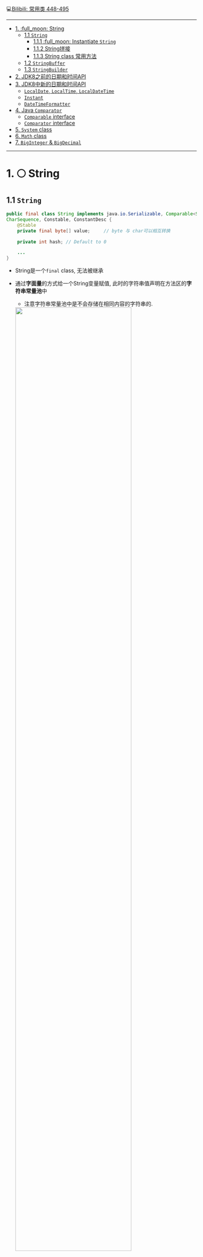 :computer:[Bilibili: 常用类 448-495](https://www.bilibili.com/video/BV1Kb411W75N?p=450&vd_source=c6866d088ad067762877e4b6b23ab9df)

---
- [1. :full\_moon: String](#1-full_moon-string)
  - [1.1 `String`](#11-string)
    - [1.1.1 :full\_moon: Instantiate `String`](#111-full_moon-instantiate-string)
    - [1.1.2 String拼接](#112-string拼接)
    - [1.1.3 String class 常用方法](#113-string-class-常用方法)
  - [1.2 `StringBuffer`](#12-stringbuffer)
  - [1.3 `StringBuilder`](#13-stringbuilder)
- [2. JDK8之前的日期和时间API](#2-jdk8之前的日期和时间api)
- [3. JDK8中新的日期和时间API](#3-jdk8中新的日期和时间api)
  - [`LocalDate`, `LocalTime`, `LocalDateTime`](#localdate-localtime-localdatetime)
  - [`Instant`](#instant)
  - [`DateTimeFormatter`](#datetimeformatter)
- [4. Java `Comparator`](#4-java-comparator)
  - [`Comparable` interface](#comparable-interface)
  - [`Comparator` interface](#comparator-interface)
- [5. `System` class](#5-system-class)
- [6. `Math` class](#6-math-class)
- [7.  `BigInteger` \& `BigDecimal`](#7--biginteger--bigdecimal)


---

# 1. :full_moon: String 
## 1.1 `String` 
```java
public final class String implements java.io.Serializable, Comparable<String>, 
CharSequence, Constable, ConstantDesc {
    @Stable
    private final byte[] value;     // byte 与 char可以相互转换

    private int hash; // Default to 0

    ...
}
```

+ String是一个`final` class, 无法被继承
+ 通过**字面量**的方式给一个String变量赋值, 此时的字符串值声明在方法区的**字符串常量池**中
  + 注意字符串常量池中是不会存储在相同内容的字符串的.
  <img src="../../../Src_md/String_final_value.png" width=80%>

+ :star: String对象的字符内容是存储在一个btye数组 value中, value也是`final`的, 代表**不可变的字符序列**. 表面上看似我们修改String变量的赋值, 其实是在方法区的常量池又创建了新的字符串常量, 然后让String变量指向那个新建的常量, 而不是对字符串常量池中原有的value进行修改. 这体现在:
  + 当对字符串重新赋值时
  + 对现有字符串进行连接操作时
  + 当调用String的replace()修改指定字符串片段时


### 1.1.1 :full_moon: Instantiate `String`
首先明确一点: String变量名实际上只是栈中的一个指针, 保存地址值, 它要么保存方法区StringTable(字符串常量池)中的地址, 要么保存堆中的地址.

+ 通过字面量的形式: **一步指向**
  + s1, s2保存的值(地址值), 是对应的数据"javaEE"声明在方法区的字符串常量池中的地址值. 换言之, s1, s2指向字符串常量池中的"javaEE"对象 (一个byte[]).
+ 通过new String("javaEE")的方式: **两步指向**
  + 同时 s3, s4保存的值(地址值) 是 堆空间中的通过new创建出的对象的地址值, 而这些对象的内部的value属性(即byte[])保存的值(地址值) 则是字符串常量池中的"javaEE"对象的地址值
  + 没错, 此时有两个对象: 一个是堆空间中通过new创建的String对象, 另一个是String对象内部属性value指向的, 在字符串常量池中的byte[]对象
+ String还有其他很多constructor, 见官方doc

:gem: e.g.1

<img src="../../../Src_md/String_JVM_memory.png" width=80%> 

:gem: e.g.2

```java
Person p1 = new Person("Tom", 12);
Person p2 = new Person("Tom", 12);

System.out.println(p1.name.equals(p2.name));    // true, check content
System.out.println(p1.name == p2.name);         // true

p1.name = "Jerry";                              // try to modify a String, but actually create another byte[] object in StringTable(字符串常量池)
System.out.println(p2.name);                    // Tom, because String is immutable

class Person {
    String name;
    int age;
    public Person(String name, int age) {
        this.name = name;
        this.age = age;
    }
}

```



<img src="../../../Src_md/String_JVM_object_memory.png" width=80%> 

### 1.1.2 String拼接

结论:
+ 常量与常量的拼接结果在常量池中, 而常量池中不会存在相同内容的常量
+ 只要拼接中有一方为变量, 结果就在堆中 (在堆中new一个String对象)
+ 如果拼接的结果调用`intern()`, 返回值就在常量池中

<img src="../../../Src_md/String_concate.png" width=80%>

:gem: e.g.1  
注意通过字面量方式给String变量赋值是一步指向, 而通过new String("...")给String变量赋值则是两步指向

<img src="../../../Src_md/String_concate2.png" width=80%>

:gem: 一道面试题

```java
链接：https://www.nowcoder.com/questionTerminal/ea89183b5d5349f7ac6a11da2308d935
来源：牛客网

public class Example{
    String str = new String("good");
    char[ ] ch = { 'a' , 'b' , 'c' };
    public static void main(String args[]){
        Example ex = new Example();
        ex.change(ex.str,ex.ch);
        System.out.print(ex.str + " and ");
        System.out.print(ex.ch);
    }
    public void change(String str,char ch[ ]){
        str = "test ok";
        ch[0] = 'g';
    }
}
```

<img src="../../../Src_md/String_question_demonstration.png" width=1000%>

JVM涉及字符串的数据结构

三种JVM
+ sun公司的HotSpot, 我们默认装的是这个, 我们默认提到的JVM的也是指这个
+ BEA公司的JRockit
+ IBM公司的J9 Vm

Heap(堆): 一个JVM实例只存在一个堆内存, 堆内存的大小是可以调节的. 类加载器读取了类文件之后, 需要把类, 方法, 常变量放到堆内存中, 保存所有引用类型的真实信息, 以方便执行器执行, 堆内存分为三部分:
+ Young generation space 新生区
+ Tenure generation space 养老区
+ Permanent Space 永久存储区 (可以看作方法区, 规范里是认为归在heap中, 但是实施时方法区和heap是分开的)

如下: StringTable在JVM中位置随3个版本的变化
<img src="../../../Src_md/string_jvm1.png" width=30%>

<img src="../../../Src_md/string_jvm2.png" width=30%>

<img src="../../../Src_md/string_jvm3.png" width=30%>


之后康师傅讲JVM调优中也会讲到


### 1.1.3 String class 常用方法


+ `length`
+ `chatAt`
+ `isEmpty`
+ `toUpperCase`
+ `toLowerCase`
+ `trim`

---

+ `equals`
+ `equalsIgnoreCase`
+ `concat`
+ `compareTo`
+ `substring`
---

+ `endsWith`
+ `startWith`
+ `contains`
+ `indexOf`
+ `lastIndexOf`

---

+ `replace`
+ `matches`
+ `split`

---
String parse to other type

String <---> char[]

String <---> byte[]  (encoding, decoding)


---
String 常见算法题

康师傅: 算法就别想着突击了

1. 模拟一个trim方法, 去除字符串两端的空格
2. 将一个字符串进行反转. 将字符串中指定部分进行反转. 比如"ab**cdef**g"反转成"ab**fedc**g"
3. 获取一个字符串在另一个字符串中出现的次数.
4. 获取两个字符串中最大的相同字串. 比如:
   str1 = "abcwerthelloyuiodef"; str2 = "cvhellobnm"
   提示: 将短的那个串进行长度依次递减的字串与较长的串比较
5. 对字符串中字符进行自然顺序排序

473-476讲这几个题

## 1.2 `StringBuffer`

463


## 1.3 `StringBuilder`


# 2. JDK8之前的日期和时间API



# 3. JDK8中新的日期和时间API

## `LocalDate`, `LocalTime`, `LocalDateTime`

## `Instant`

## `DateTimeFormatter`

# 4. Java `Comparator`

## `Comparable` interface

## `Comparator` interface

# 5. `System` class

# 6. `Math` class

# 7.  `BigInteger` & `BigDecimal`
